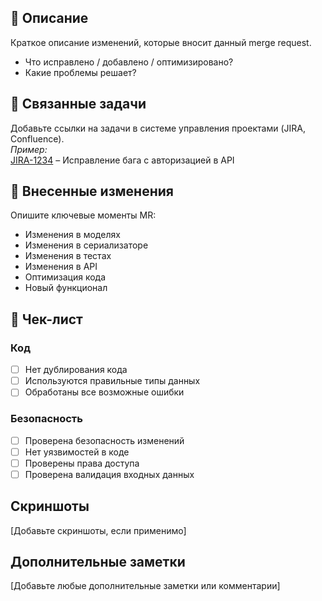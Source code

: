 ## 📝 Описание  
Краткое описание изменений, которые вносит данный merge request.  
- Что исправлено / добавлено / оптимизировано?  
- Какие проблемы решает?  

## 🔗 Связанные задачи  
Добавьте ссылки на задачи в системе управления проектами (JIRA, Confluence).  
_Пример:_  
[JIRA-1234](https://jira.example.com/browse/JIRA-1234) – Исправление бага с авторизацией в API  

## 🚀 Внесенные изменения  
Опишите ключевые моменты MR:  
- Изменения в моделях 
- Изменения в сериализаторе
- Изменения в тестах
- Изменения в API  
- Оптимизация кода  
- Новый функционал

## 🎯 Чек-лист

### Код

- [ ] Нет дублирования кода
- [ ] Используются правильные типы данных
- [ ] Обработаны все возможные ошибки

### Безопасность

- [ ] Проверена безопасность изменений
- [ ] Нет уязвимостей в коде
- [ ] Проверены права доступа
- [ ] Проверена валидация входных данных

## Скриншоты

[Добавьте скриншоты, если применимо]

## Дополнительные заметки

[Добавьте любые дополнительные заметки или комментарии]
